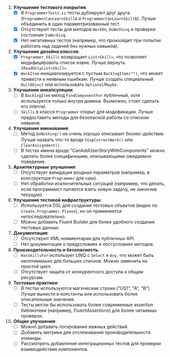 1. **Улучшение тестового покрытия**:
   - [x] В `ProgrammerTests.cs` тесты дублируют друг друга (`ProgrammerCanLearnSkillA` и `ProgrammerCanLearnSkillB`). Лучше объединить в один параметризованный тест.
   - [x] Отсутствуют тесты для методов `WorkOn`, `DoNothing` и проверки состояния `IsWorking`.
   - [x] Нет негативных тестов (например, что произойдет при попытке работать над задачей без нужных навыков).

2. **Улучшение дизайна классов**:
   - [x] `Programmer.Skills` возвращает `List<Skill>`, что позволяет модифицировать список извне. Лучше вернуть `IReadOnlyList<Skill>`.
   - [x] `WorkItem` инициализируется с пустым `BacklogItem("")`, что может привести к неявным ошибкам. Лучше создать специальный `NullObject` или использовать `Optional`/`Maybe`.

3. **Улучшение инкапсуляции**:
   - [ ] В `BacklogItem` метод `FindComponentFor` публичный, хотя используется только внутри домена. Возможно, стоит сделать его internal.
   - [ ] `Skills` в классе `Programmer` открыт для модификации. Лучше предоставить методы для безопасной работы со списком навыков.

4. **Улучшение именования**:
   - [ ] Метод `DoNothing()` не очень хорошо описывает бизнес-действие. Лучше назвать что-то вроде `StopCurrentWork()` или `ClearAssignment()`.
   - [ ] В тестах имена вроде "CanAddUserStoryWithComponents" можно сделать более специфичными, описывающими ожидаемое поведение.

5. **Архитектурные улучшения**:
   - [ ] Отсутствует валидация входных параметров (например, в конструкторе `Programmer` для `name`).
   - [ ] Нет обработки исключительных ситуаций (например, что делать, если программист пытается взять новую задачу, не закончив текущую).

6. **Улучшение тестовой инфраструктуры**:
   - [ ] Используется DSL для создания тестовых объектов (видно по `Create.Programmer.Please`), но он применяется непоследовательно.
   - [ ] Можно добавить Fluent Builder для более удобного создания тестовых данных.

7. **Документация**:
   - [ ] Отсутствуют XML-комментарии для публичных API.
   - [ ] Нет документации о предусловиях и постусловиях методов.

8. **Производительность и безопасность**:
   - [ ] `HasSkillsFor` использует LINQ с `Select` и `Any`, что может быть неоптимально для больших списков. Можно заменить на простой цикл.
   - [ ] Отсутствует защита от конкурентного доступа к общим ресурсам.

9. **Тестовые практики**:
   - [ ] В тестах используются магические строки ("US1", "A", "B"). Лучше вынести в константы или использовать более описательные значения.
   - [ ] Тесты могли бы использовать более современные assertion библиотеки (например, FluentAssertions) для более читаемых проверок.

10. **Общие улучшения**:
    - [ ] Можно добавить логирование важных действий.
    - [ ] Добавить метрики для отслеживания производительности команды.
    - [ ] Рассмотреть добавление интеграционных тестов для проверки взаимодействия компонентов.